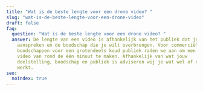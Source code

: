 ```yaml
---
title: "Wat is de beste lengte voor een drone video? "
slug: "wat-is-de-beste-lengte-voor-een-drone-video"
draft: false
faq:
  question: "Wat is de beste lengte voor een drone video? "
  answer: De lengte van een video is afhankelijk van het publiek dat je wilt
    aanspreken en de boodschap die je wilt overbrengen. Voor commerciële
    boodschappen voor een grotendeels koud publiek raden we aan om een pakkende
    video van rond de één minuut te maken. Afhankelijk van wat jouw
    doelstelling, boodschap en publiek is adviseren wij je wat wel of niet
    werkt.
seo:
  noindex: true
---
```

